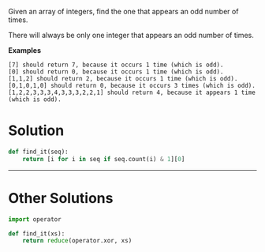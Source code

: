 Given an array of integers, find the one that appears an odd number of times.

There will always be only one integer that appears an odd number of times.

**Examples**
```
[7] should return 7, because it occurs 1 time (which is odd).
[0] should return 0, because it occurs 1 time (which is odd).
[1,1,2] should return 2, because it occurs 1 time (which is odd).
[0,1,0,1,0] should return 0, because it occurs 3 times (which is odd).
[1,2,2,3,3,3,4,3,3,3,2,2,1] should return 4, because it appears 1 time (which is odd).
```

# Solution

```python
def find_it(seq):
    return [i for i in seq if seq.count(i) & 1][0]
```
___
# Other Solutions

```python
import operator

def find_it(xs):
    return reduce(operator.xor, xs)
```
